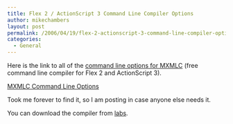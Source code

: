 ```yaml
---
title: Flex 2 / ActionScript 3 Command Line Compiler Options
author: mikechambers
layout: post
permalink: /2006/04/19/flex-2-actionscript-3-command-line-compiler-options/
categories:
  - General
---
```



Here is the link to all of the [command line options for MXMLC][1] (free command line compiler for Flex 2 and ActionScript 3).

[MXMLC Command Line Options][1]

Took me forever to find it, so I am posting in case anyone else needs it.

You can download the compiler from [labs][2].

 [1]: http://livedocs.macromedia.com/labs/1/flex/wwhelp/wwhimpl/common/html/wwhelp.htm?context=LiveDocs_Parts&file=00001191.html
 [2]: http://www.macromedia.com/go/labs_flex2_downloads